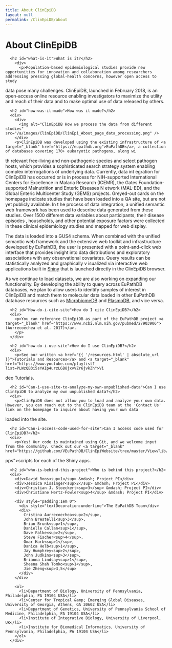 ```yaml
---
title: About ClinEpiDB
layout: null
permalink: /ClinEpiDB/about
---
```


<div id="about">
      <h1>About ClinEpiDB</h1>

      <h2 id="what-is-it">What is it?</h2>
        <div>
          <p>Population-based epidemiological studies provide new opportunities for innovation and collaboration among researchers addressing pressing global-health concerns, however open access to study
 data pose many challenges. ClinEpiDB, launched in February 2018, is an open-access online resource enabling investigators to maximize the utility and reach of their data and to make optimal use of data 
released by others.
          </p>
        </div>

      <h2 id="how-was-it-made">How was it made?</h2>
      <div>
        <div>
          <img alt="ClinEpiDB How we process the data from different studies" src="/a/images/ClinEpiDB/ClinEpi_About_page_data_processing.png" />
        </div>
        <p>ClinEpiDB was developed using the existing infrastructure of <a target="_blank" href="https://eupathdb.org">EuPathDB</a>, a collection of databases covering 170+ eukaryotic pathogens, along wi
th relevant free-living and non-pathogenic species and select pathogen hosts, which provides a sophisticated search strategy system enabling complex interrogations of underlying data. Currently, data int
egration for ClinEpiDB has occurred or is in process for NIH-supported International Centers for Excellence in Malaria Research (ICEMR), the Gates Foundation-supported Malnutrition and Enteric Diseases N
etwork (MAL-ED), and the Global Enteric Multicenter Study (GEMS) projects. Greyed-out cards on the homepage indicate studies that have been loaded into a QA site, but are not yet publicly available. In t
he process of data integration, a unified semantic web framework has been used to describe data generated from these studies. Over 1500 different data variables about participants, their disease episodes
, households, and other potential exposure factors were collected in these clinical epidemiology studies and mapped for web display.
        </p>
        <p>The data is loaded into a GUS4 schema. When combined with the unified semantic web framework and the extensive web toolkit and infrastructure developed by EuPathDB, the user is presented with 
a point-and-click web interface that provides insight into data distributions and exploratory associations with any observational covariates. Query results can be statistically analyzed and graphically v
isualized via interactive web applications built in <a target="_blank" href="https://shiny.rstudio.com">Shiny</a> that is launched directly in the ClinEpiDB browser.
        </p>
        <p>As we continue to load datasets, we are also working on expanding our functionality. By developing the ability to query across EuPathDB databases, we plan to allow users to identify samples of
 interest in ClinEpiDB and match them to molecular data loaded in other EuPathDB database resources such as <a target="_blank" href="http://microbiomedb.org">MicrobiomeDB</a> and <a target="_blank" href=
"http://plasmodb.org">PlasmoDB</a>, and vice versa.
        </p>
      </div>

      <h2 id="How-do-i-cite-site">How do I cite ClinEpiDB?</h2>
      <div>
        <p>You can reference ClinEpiDB as part of the EuPathDB project <a target="_blank" href="https://www.ncbi.nlm.nih.gov/pubmed/27903906">(Aurrecoechea et al. 2017)</a>.
        </p>
      </div>

      <h2 id="how-do-i-use-site">How do I use ClinEpiDB?</h2>
      <div>
        <p>See our written <a href="{{ '/resources.html' | absolute_url }}">Tutorials and Resources</a> and <a target="_blank" href="https://www.youtube.com/playlist?list=PLWzQB3i5sYAIp4urzLGB8jxvVZr6jvkZh">Vi
deo Tutorials</a>.
        </p>
      </div>

      <h2 id="Can-i-use-site-to-analyze-my-own-unpublished-data">Can I use ClinEpiDB to analyze my own unpublished data?</h2>
      <div>
        <p>ClinEpiDB does not allow you to load and analyze your own data. However, you can reach out to the ClinEpiDB team at the 'Contact Us' link on the homepage to inquire about having your own data 
loaded into the site.
        </p>
      </div>

      <h2 id="Can-i-access-code-used-for-site">Can I access code used for ClinEpiDB?</h2>
      <div>
        <p>Yes! Our code is maintained using Git, and we welcome input from the community. Check out our <a target="_blank" href="https://github.com/VEuPathDB/ClinEpiWebsite/tree/master/View/lib/R/shiny/a
pps">scripts for each of the Shiny apps</a>.
        </p>
      </div>

      <h2 id="who-is-behind-this-project">Who is behind this project?</h2>
      <div>
        <div>David Roos<sup>1</sup> &mdash; Project PI</div>
        <div>Jessica Kissinger<sup>2</sup> &mdash; Project PI</div>
        <div>Christian J. Stoeckert<sup>3</sup> &mdash; Project PI</div>
        <div>Christiane Hertz-Fowler<sup>4</sup> &mdash; Project PI</div>

        <div style="padding:1em 0">
          <div style="textDecoration:underline">The EuPathDB Team</div>
          <div>
            Cristina Aurrecoechea<sup>2</sup>,
            John Brestelli<sup>3</sup>,
            Brian Brunk<sup>1</sup>,
            Danielle Callan<sup>1</sup>,
            Dave Falke<sup>2</sup>,
            Steve Fischer<sup>4</sup>,
            Omar Harb<sup>1</sup>,
            Danica Helb<sup>1</sup>,
            Jay Humphrey<sup>2</sup>,
            John Judkins<sup>3</sup>,
            Brianna Lindsay<sup>1</sup>,
            Sheena Shah Tomko<sup>1</sup>,
            Jie Zheng<sup>3,5</sup>
          </div>
        </div>

        <ol>
          <li>Department of Biology, University of Pennsylvania, Philadelphia, PA 19104 USA</li>
          <li>Center for Tropical &amp; Emerging Global Diseases, University of Georgia, Athens, GA 30602 USA</li>
          <li>Department of Genetics, University of Pennsylvania School of Medicine, Philadelphia, PA 19104 USA</li>
          <li>Institute of Integrative Biology, University of Liverpool, UK</li>
          <li>Institute for Biomedical Informatics, University of Pennsylvania, Philadelphia, PA 19104 USA</li>
        </ol>
      </div>
</div>
